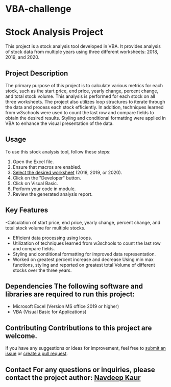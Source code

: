 # VBA-challenge


# Stock Analysis Project 
This project is a stock analysis tool developed in VBA. It provides analysis of stock data from multiple years using three different worksheets: 2018, 2019, and 2020. 

## Project Description 
The primary purpose of this project is to calculate various metrics for each stock, such as the start price, end price, yearly change, percent change, and total stock volume. This analysis is performed for each stock on all three worksheets. The project also utilizes loop structures to iterate through the data and process each stock efficiently. In addition, techniques learned from w3schools were used to count the last row and compare fields to obtain the desired results. Styling and conditional formatting were applied in VBA to enhance the visual presentation of the data. 

## Usage 
To use this stock analysis tool, follow these steps: 
1. Open the Excel file.
2. Ensure that macros are enabled.
3. [Select the desired worksheet](https://static.bc-edx.com/data/dl-1-2/m2/lms/starter/Starter_Code.zip) (2018, 2019, or 2020).
4. Click on the "Developer" button.
5. Click on Visual Basic.
6. Perform your code in module.
7. Review the generated analysis report. 

## Key Features 
-Calculation of start price, end price, yearly change, percent change, and total stock volume for multiple stocks. 
- Efficient data processing using loops.
- Utilization of techniques learned from w3schools to count the last row and compare fields.
- Styling and conditional formatting for improved data representation.
- Worked on greatest percent increase and decrease  Using min max functions, styling and reported on greatest total Volume of different stocks over the three years.


## Dependencies The following software and libraries are required to run this project:
- Microsoft Excel (Version MS office 2019 or higher)
- VBA (Visual Basic for Applications) 


## Contributing Contributions to this project are welcome. 
If you have any suggestions or ideas for improvement, feel free to [submit an issue](https://github.com/kaurn6538/VBA-challenge/pulse) or [create a pull request](https://github.com/kaurn6538/VBA-challenge/pulls). 


## Contact For any questions or inquiries, please contact the project author: [Navdeep Kaur](https://github.com/kaurn6538)

